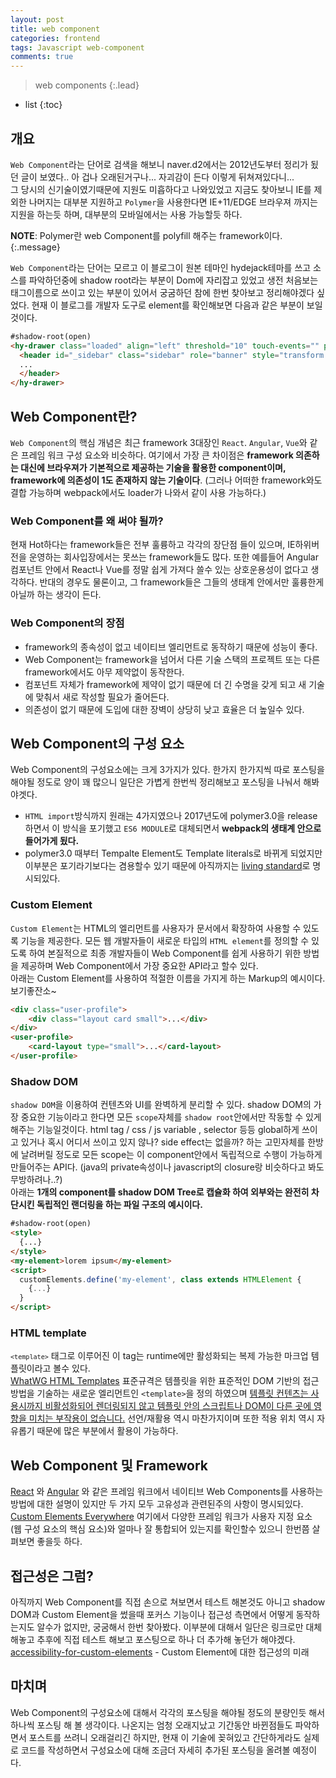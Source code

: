 ```yaml
---
layout: post
title: web component
categories: frontend
tags: Javascript web-component
comments: true
---
```


> web components
{:.lead}
* list
{:toc}

## 개요
<code>Web Component</code>라는 단어로 검색을 해보니 naver.d2에서는 2012년도부터 정리가 됬던 글이 보였다.. 아 겁나 오래된거구나... 자괴감이 든다 이렇게 뒤쳐져있다니...    
그 당시의 신기술이였기때문에 지원도 미흡하다고 나와있었고 지금도 찾아보니 IE를 제외한 나머지는 대부분 지원하고 <code>Polymer</code>을 사용한다면 IE+11/EDGE 브라우져 까지는 지원을 하는듯 하며, 대부분의 모바일에서는 사용 가능할듯 하다.   

**NOTE**: Polymer란 web Component를 polyfill 해주는 framework이다.
{:.message}

<code>Web Component</code>라는 단어는 모르고 이 블로그이 원본 테마인 hydejack테마를 쓰고 소스를 파악하던중에 shadow root라는 부분이 Dom에 자리잡고 있었고 생전 처음보는 태그이름으로 쓰이고 있는 부분이 있어서 궁굼하던 참에 한번 찾아보고 정리해야겠다 싶었다. 현재 이 블로그를 개발자 도구로 element를 확인해보면 다음과 같은 부분이 보일것이다.    

~~~html
#shadow-root(open)
<hy-drawer class="loaded" align="left" threshold="10" touch-events="" prevent-default="" mouse-events="" range="0,508">
  <header id="_sidebar" class="sidebar" role="banner" style="transform: translate(730px, 0px);">
  ...
  </header>
</hy-drawer>
~~~

## Web Component란?
<code>Web Component</code>의 핵심 개념은 최근 framework 3대장인 <code>React</code>. <code>Angular</code>, <code>Vue</code>와 같은 프레임 워크 구성 요소와 비슷하다. 여기에서 가장 큰 차이점은 **framework 의존하는 대신에 브라우져가 기본적으로 제공하는 기술을 활용한 component이며, framework에 의존성이 1도 존재하지 않는 기술이다**. (그러나 어떠한 framework와도 결합 가능하며 webpack에서도 loader가 나와서 같이 사용 가능하다.)

### Web Component를 왜 써야 될까?
현재 Hot하다는 framework들은 전부 훌륭하고 각각의 장단점 들이 있으며, IE하위버전을 운영하는 회사입장에서는 못쓰는 framework들도 많다. 또한 예를들어 Angular컴포넌트 안에서 React나 Vue를 정말 쉽게 가져다 쓸수 있는 상호운용성이 없다고 생각하다. 반대의 경우도 물론이고, 그 framework들은 그들의 생태계 안에서만 훌륭한게 아닐까 하는 생각이 든다.

### Web Component의 장점
- framework의 종속성이 없고 네이티브 엘리먼트로 동작하기 때문에 성능이 좋다.
- Web Component는 framework을 넘어서 다른 기술 스택의 프로젝트 또는 다른 framework에서도 아무 제약없이 동작한다.
- 컴포넌트 자체가 framework에 제약이 없기 때문에 더 긴 수명을 갖게 되고 새 기술에 맞춰서 새로 작성할 필요가 줄어든다.
- 의존성이 없기 때문에 도입에 대한 장벽이 상당히 낮고 효율은 더 높일수 있다.

## Web Component의 구성 요소
Web Component의 구성요소에는 크게 3가지가 있다. 한가지 한가지씩 따로 포스팅을 해야될 정도로 양이 꽤 많으니 일단은 가볍게 한번씩 정리해보고 포스팅을 나눠서 해봐야겟다.   

- <code>HTML import</code>방식까지 원래는 4가지였으나 2017년도에 polymer3.0을 release하면서 이 방식을 포기했고 <code>ES6 MODULE</code>로 대체되면서 **webpack의 생태계 안으로 들어가게 됬다.**
- polymer3.0 때부터 Tempalte Element도 Template literals로 바뀌게 되었지만 이부분은 포기라기보다는 겸용할수 있기 때문에 아직까지는 [living standard](https://html.spec.whatwg.org/multipage/scripting.html#the-template-element)로 명시되있다.

### Custom Element
<code>Custom Element</code>는 HTML의 엘리먼트를 사용자가 문서에서 확장하여 사용할 수 있도록 기능을 제공한다. 모든 웹 개발자들이 새로운 타입의 <code>HTML element</code>를 정의할 수 있도록 하여 본질적으로 최종 개발자들이 Web Component를 쉽게 사용하기 위한 방법을 제공하며 Web Component에서 가장 중요한 API라고 할수 있다.   
아래는 Custom Element를 사용하여 적절한 이름을 가지게 하는 Markup의 예시이다. 보기좋잔소~
~~~html
<div class="user-profile">
    <div class="layout card small">...</div>
</div>
<user-profile>
    <card-layout type="small">...</card-layout>
</user-profile>
~~~

### Shadow DOM
<code>shadow DOM</code>을 이용하여 컨텐츠와 UI를 완벽하게 분리할 수 있다. shadow DOM의 가장 중요한 기능이라고 한다면 모든 <code>scope</code>자체를 <code>shadow root</code>안에서만 작동할 수 있게 해주는 기능일것이다. html tag / css / js variable , selector 등등 global하게 쓰이고 있거나 혹시 어디서 쓰이고 있지 않나? side effect는 없을까? 하는 고민자체를 한방에 날려버릴 정도로 모든 scope는 이 component안에서 독립적으로 수행이 가능하게 만들어주는 API다. (java의 private속성이나 javascript의 closure랑 비슷하다고 봐도 무방하려나..?)   
아래는 **1개의 component를 shadow DOM Tree로 캡슐화 하여 외부와는 완전히 차단시킨 독립적인 랜더링을 하는 파일 구조의 예시이다.**
~~~html
#shadow-root(open)
<style>
  {...}
</style>
<my-element>lorem ipsum</my-element>
<script>
  customElements.define('my-element', class extends HTMLElement {
    {...}
  }
</script>
~~~

### HTML template
<code>`<template>`</code> 태그로 이루어진 이 tag는 runtime에만 활성화되는 복제 가능한 마크업 템플릿이라고 볼수 있다.   
[WhatWG HTML Templates](https://html.spec.whatwg.org/multipage/scripting.html#the-template-element) 표준규격은 템플릿을 위한 표준적인 DOM 기반의 접근방법을 기술하는 새로운 엘리먼트인 `<template>`을 정의 하였으며 <u>템플릿 컨텐츠는 사용시까지 비활성화되어 렌더링되지 않고 템플릿 안의 스크립트나 DOM이 다른 곳에 영향을 미치는 부작용이 없습니다.</u> 선언/재활용 역시 마찬가지이며 또한 적용 위치 역시 자유롭기 때문에 많은 부분에서 활용이 가능하다.

## Web Component 및 Framework
[React](https://www.sitepen.com/blog/2017/08/08/wrapping-web-components-with-react/) 와 [Angular](https://www.sitepen.com/blog/2017/09/14/using-web-components-with-angular/) 와 같은 프레임 워크에서 네이티브 Web Components를 사용하는 방법에 대한 설명이 있지만 두 가지 모두 고유성과 관련된주의 사항이 명시되있다. [Custom Elements Everywhere](https://custom-elements-everywhere.com/) 여기에서 다양한 프레임 워크가 사용자 지정 요소 (웹 구성 요소의 핵심 요소)와 얼마나 잘 통합되어 있는지를 확인할수 있으니 한번쯤 살펴보면 좋을듯 하다.

## 접근성은 그럼?
아직까지 Web Component를 직접 손으로 쳐보면서 테스트 해본것도 아니고 shadow DOM과 Custom Element을 썼을때 포커스 기능이나 접근성 측면에서 어떻게 동작하는지도 알수가 없지만, 궁굼해서 한번 찾아봤다. 이부분에 대해서 일단은 링크로만 대체 해놓고 추후에 직접 테스트 해보고 포스팅으로 하나 더 추가해 놓던가 해야겠다.   
[accessibility-for-custom-elements](https://robdodson.me/the-future-of-accessibility-for-custom-elements/) - Custom Element에 대한 접근성의 미래

## 마치며
Web Component의 구성요소에 대해서 각각의 포스팅을 해야될 정도의 분량인듯 해서 하나씩 포스팅 해 볼 생각이다. 나온지는 엄청 오래지났고 기간동안 바뀐점들도 파악하면서 포스트를 쓰려니 오래걸리긴 하지만, 현재 이 기술에 꽂혀있고 간단하게라도 실제로 코드를 작성하면서 구성요소에 대해 조금더 자세히 추가된 포스팅을 올려볼 예정이다. 



